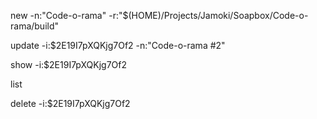 ﻿
new -n:"Code-o-rama" -r:"$(HOME)/Projects/Jamoki/Soapbox/Code-o-rama/build"

update -i:$2E19I7pXQKjg7Of2 -n:"Code-o-rama #2"

show -i:$2E19I7pXQKjg7Of2

list

delete -i:$2E19I7pXQKjg7Of2
